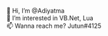 👋 Hi, I’m @Adiyatma <br>
👀 I’m interested in VB.Net, Lua<br>
📫 Wanna reach me? Jutun#4125
<!--
**adiyatmab/adiyatmab** is a ✨ _special_ ✨ repository because its `README.md` (this file) appears on your GitHub profile.

Here are some ideas to get you started:

- 🔭 I’m currently working on ...
- 🌱 I’m currently learning ...
- 👯 I’m looking to collaborate on ...
- 🤔 I’m looking for help with ...
- 💬 Ask me about ...
- 📫 How to reach me: ...
- 😄 Pronouns: ...
- ⚡ Fun fact: ...
-->
